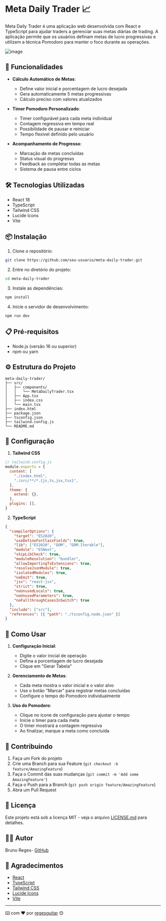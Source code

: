 # Meta Daily Trader 📈

Meta Daily Trader é uma aplicação web desenvolvida com React e TypeScript para ajudar traders a gerenciar suas metas diárias de trading. A aplicação permite que os usuários definam metas de lucro progressivas e utilizem a técnica Pomodoro para manter o foco durante as operações.

![image](https://github.com/user-attachments/assets/5199314b-9fda-4e9a-9015-2dc4d88ef380)


## 🚀 Funcionalidades

- **Cálculo Automático de Metas**:
  - Define valor inicial e porcentagem de lucro desejada
  - Gera automaticamente 5 metas progressivas
  - Cálculo preciso com valores atualizados

- **Timer Pomodoro Personalizado**:
  - Timer configurável para cada meta individual
  - Contagem regressiva em tempo real
  - Possibilidade de pausar e reiniciar
  - Tempo flexível definido pelo usuário

- **Acompanhamento de Progresso**:
  - Marcação de metas concluídas
  - Status visual do progresso
  - Feedback ao completar todas as metas
  - Sistema de pausa entre ciclos

## 🛠️ Tecnologias Utilizadas

- React 18
- TypeScript
- Tailwind CSS
- Lucide Icons
- Vite

## 📦 Instalação

1. Clone o repositório:
```bash
git clone https://github.com/seu-usuario/meta-daily-trader.git
```

2. Entre no diretório do projeto:
```bash
cd meta-daily-trader
```

3. Instale as dependências:
```bash
npm install
```

4. Inicie o servidor de desenvolvimento:
```bash
npm run dev
```

## 📋 Pré-requisitos

- Node.js (versão 16 ou superior)
- npm ou yarn

## ⚙️ Estrutura do Projeto

```
meta-daily-trader/
├── src/
│   ├── components/
│   │   └── MetaDailyTrader.tsx
│   ├── App.tsx
│   ├── index.css
│   └── main.tsx
├── index.html
├── package.json
├── tsconfig.json
├── tailwind.config.js
└── README.md
```

## 🔧 Configuração

1. **Tailwind CSS**

```javascript
// tailwind.config.js
module.exports = {
  content: [
    "./index.html",
    "./src/**/*.{js,ts,jsx,tsx}",
  ],
  theme: {
    extend: {},
  },
  plugins: [],
}
```

2. **TypeScript**

```json
{
  "compilerOptions": {
    "target": "ES2020",
    "useDefineForClassFields": true,
    "lib": ["ES2020", "DOM", "DOM.Iterable"],
    "module": "ESNext",
    "skipLibCheck": true,
    "moduleResolution": "bundler",
    "allowImportingTsExtensions": true,
    "resolveJsonModule": true,
    "isolatedModules": true,
    "noEmit": true,
    "jsx": "react-jsx",
    "strict": true,
    "noUnusedLocals": true,
    "noUnusedParameters": true,
    "noFallthroughCasesInSwitch": true
  },
  "include": ["src"],
  "references": [{ "path": "./tsconfig.node.json" }]
}
```

## 📱 Como Usar

1. **Configuração Inicial**:
   - Digite o valor inicial de operação
   - Defina a porcentagem de lucro desejada
   - Clique em "Gerar Tabela"

2. **Gerenciamento de Metas**:
   - Cada meta mostra o valor inicial e o valor alvo
   - Use o botão "Marcar" para registrar metas concluídas
   - Configure o tempo do Pomodoro individualmente

3. **Uso do Pomodoro**:
   - Clique no ícone de configuração para ajustar o tempo
   - Inicie o timer para cada meta
   - O timer mostrará a contagem regressiva
   - Ao finalizar, marque a meta como concluída

## 🤝 Contribuindo

1. Faça um Fork do projeto
2. Crie uma Branch para sua Feature (`git checkout -b feature/AmazingFeature`)
3. Faça o Commit das suas mudanças (`git commit -m 'Add some AmazingFeature'`)
4. Faça o Push para a Branch (`git push origin feature/AmazingFeature`)
5. Abra um Pull Request

## 📄 Licença

Este projeto está sob a licença MIT - veja o arquivo [LICENSE.md](LICENSE.md) para detalhes.

## 👨‍💻 Autor

Bruno Reges- [GitHub](https://github.com/regesguitar)

## 🙏 Agradecimentos

- [React](https://reactjs.org/)
- [TypeScript](https://www.typescriptlang.org/)
- [Tailwind CSS](https://tailwindcss.com/)
- [Lucide Icons](https://lucide.dev/)
- [Vite](https://vitejs.dev/)

---

⌨️ com ❤️ por [regesguitar](https://github.com/regesgitar) 😊
